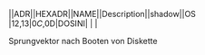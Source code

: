 ||ADR||HEXADR||NAME||Description||shadow||OS  
|12,13|$0C,$0D|DOSINI| | |  
  
Sprungvektor nach Booten von Diskette  

